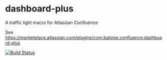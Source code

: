 dashboard-plus
==============

A traffic light macro for Atlassian Confluence

See https://marketplace.atlassian.com/plugins/com.baloise.confluence.dashboard-plus

[![Build Status](https://travis-ci.org/baloise/dashboard-plus.svg)](https://travis-ci.org/baloise/dashboard-plus)
